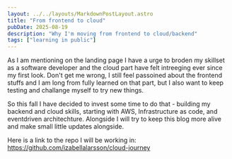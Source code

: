 ```yaml
---
layout: ../../layouts/MarkdownPostLayout.astro
title: "From frontend to cloud"
pubDate: 2025-08-19
description: "Why I'm moving from frontend to cloud/backend"
tags: ["learning in public"]
---
```


As I am mentioning on the landing page I have a urge to broden my skillset as a software developer and the cloud part have felt intreeging ever since my first look. Don't get me wrong, I still feel passoined about the frontend stuffs and I am long from fully learned on that part, but I also want to keep testing and challange myself to try new things.

So this fall I have decided to invest some time to do that - building my backend and cloud skills, starting with AWS, Infrastructure as code, and eventdriven architechture. Alongside I will try to keep this blog more alive and make small little updates alongside.

Here is a link to the repo I will be working in: https://github.com/izabellalarsson/cloud-journey
